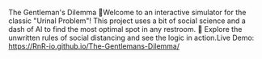 The Gentleman's Dilemma 🚽Welcome to an interactive simulator for the classic "Urinal Problem"! This project uses a bit of social science and a dash of AI to find the most optimal spot in any restroom. 🤖 Explore the unwritten rules of social distancing and see the logic in action.Live Demo: https://RnR-io.github.io/The-Gentlemans-Dilemma/